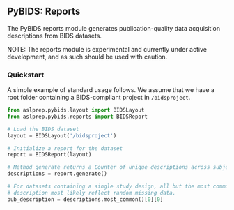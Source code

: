 ## PyBIDS: Reports

The PyBIDS reports module generates publication-quality data acquisition descriptions from BIDS datasets.

NOTE: The reports module is experimental and currently under active development, and as such should be used with caution.

### Quickstart

A simple example of standard usage follows. We assume that we have a root folder containing a BIDS-compliant project in `/bidsproject`.

```python
from aslprep.pybids.layout import BIDSLayout
from aslprep.pybids.reports import BIDSReport

# Load the BIDS dataset
layout = BIDSLayout('/bidsproject')

# Initialize a report for the dataset
report = BIDSReport(layout)

# Method generate returns a Counter of unique descriptions across subjects
descriptions = report.generate()

# For datasets containing a single study design, all but the most common
# description most likely reflect random missing data.
pub_description = descriptions.most_common()[0][0]
```
